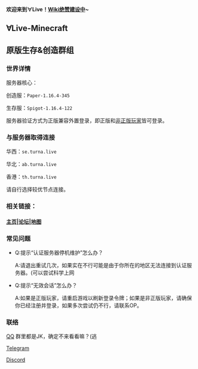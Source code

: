 **欢迎来到∀Live！[Wiki绝赞建设中](https://git.turna.live/xsling/turnawiki)~**




## ∀Live-Minecraft
## 原版生存&创造群组

### 世界详情
服务器核心：

创造服：`Paper-1.16.4-345`

生存服：`Spigot-1.16.4-122`


服务器验证方式为正版兼容外置登录，即正版和[非正版玩家](https://wiki.turna.live/#/Con/)皆可登录。

### 与服务器取得连接

华西：`se.turna.live`

华北：`ab.turna.live`

香港：`th.turna.live`

请自行选择较优节点连接。

### 相关链接：

#### [主页](https://mc.turna.live)|[论坛](https://forum.turna.live)|[地图](https://mcmap.turna.live)

### 常见问题
- Q:提示“认证服务器停机维护”怎么办？

	 A:请退出重试几次，如果实在不行可能是由于你所在的地区无法连接到认证服务器。(可以尝试科学上网
- Q:提示“无效会话”怎么办？
  
  A:如果是正版玩家，请重启游戏以刷新登录令牌；如果是非正版玩家，请确保你已经注册并登录，如果多次尝试仍不行，请联系OP。

### 联络
[QQ](https://jq.qq.com/?_wv=1027&k=G0qBG63H) 群里都是JK，确定不来看看嘛？(逃

[Telegram](https://t.me/joinchat/Kd53dFPoRcoqBKpBnvnnbA)

[Discord](https://discord.gg/vKrN3zn)

